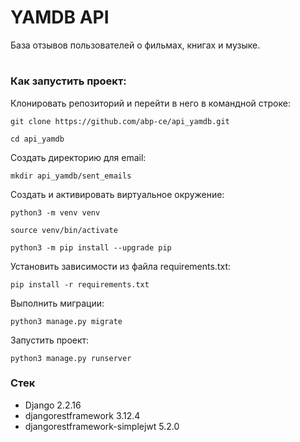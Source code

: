 # YAMDB API
База отзывов пользователей о фильмах, книгах и музыке.
#
### Как запустить проект:

Клонировать репозиторий и перейти в него в командной строке:

```
git clone https://github.com/abp-ce/api_yamdb.git
```

```
cd api_yamdb
```

Cоздать директорию для email:

```
mkdir api_yamdb/sent_emails
```

Cоздать и активировать виртуальное окружение:

```
python3 -m venv venv
```

```
source venv/bin/activate
```

```
python3 -m pip install --upgrade pip
```

Установить зависимости из файла requirements.txt:

```
pip install -r requirements.txt
```

Выполнить миграции:

```
python3 manage.py migrate
```

Запустить проект:

```
python3 manage.py runserver
```
### Стек
- Django 2.2.16
- djangorestframework 3.12.4
- djangorestframework-simplejwt 5.2.0